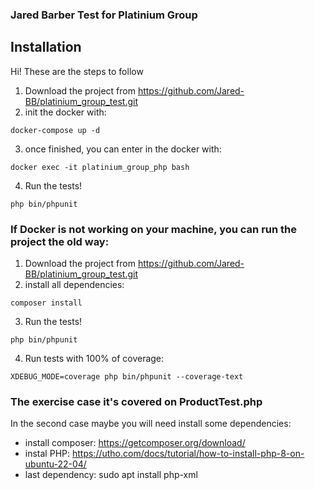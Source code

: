 ### Jared Barber Test for Platinium Group

## Installation

Hi! These are the steps to follow

1. Download the project from https://github.com/Jared-BB/platinium_group_test.git
2. init the docker with:
```
docker-compose up -d
```
3. once finished, you can enter in the docker with: 
```
docker exec -it platinium_group_php bash
```
4. Run the tests!
```
php bin/phpunit
```

### If Docker is not working on your machine, you can run the project the old way:
1. Download the project from https://github.com/Jared-BB/platinium_group_test.git
2. install all dependencies: 
```
composer install
```
3. Run the tests!
```
php bin/phpunit
```
4. Run tests with 100% of coverage: 
```
XDEBUG_MODE=coverage php bin/phpunit --coverage-text
```

### The exercise case it's covered on ProductTest.php

In the second case maybe you will need install some dependencies:
- install composer: https://getcomposer.org/download/
- instal PHP: https://utho.com/docs/tutorial/how-to-install-php-8-on-ubuntu-22-04/
- last dependency: sudo apt install php-xml

